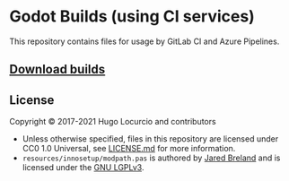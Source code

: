 # Godot Builds (using CI services)

This repository contains files for usage by GitLab CI and Azure Pipelines.

## [Download builds](https://hugo.pro/projects/godot-builds/)

## License

Copyright © 2017-2021 Hugo Locurcio and contributors

- Unless otherwise specified, files in this repository are licensed under
  CC0 1.0 Universal, see [LICENSE.md](LICENSE.md) for more information.
- `resources/innosetup/modpath.pas` is authored by
  [Jared Breland](https://www.legroom.net/software)
  and is licensed under the
  [GNU LGPLv3](https://www.gnu.org/licenses/lgpl.html).
